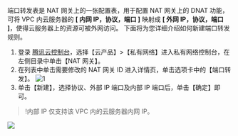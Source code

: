 端口转发表是 NAT 网关上的一张配置表，用于配置 NAT 网关上的 DNAT 功能，可将 VPC 内云服务器的 **[ 内网 IP，协议，端口 ]** 映射成 **[ 外网 IP，协议，端口 ]**，使得云服务器上的资源可被外网访问。
下面将为您详细介绍如何新建端口转发规则。
1. 登录 [腾讯云控制台](https://console.cloud.tencent.com/)，选择【云产品】>【私有网络】进入私有网络控制台，在左侧目录中单击【NAT 网关】。
2. 在列表中单击需要修改的 NAT 网关 ID 进入详情页，单击选项卡中的【端口转发】。
 ![1](https://main.qcloudimg.com/raw/63cc05adc23859e8ce500862d121a483.png)
3. 单击【新建】，选择协议、外部 IP 端口及内部 IP 端口后，单击【确定】即可。
 >!内部 IP 仅支持该 VPC 内的云服务器内网 IP。
 >
![](https://main.qcloudimg.com/raw/0b25c6a707aaeb6ab122e7e7d418d00e.png)
